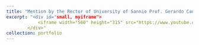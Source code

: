 ```yaml
---
title: "Mention by the Rector of University of Sannio Prof. Gerardo Canfora"
excerpt: "<div id="small, myiframe">
            <iframe width="560" height="315" src="https://www.youtube.com/embed/T-TLfYL2kqY?start=1876" title="YouTube video player" frameborder="0" allow="accelerometer; autoplay; clipboard-write; encrypted-media; gyroscope; picture-in-picture" allowfullscreen></iframe>
        </div>"
collection: portfolio
---
```



